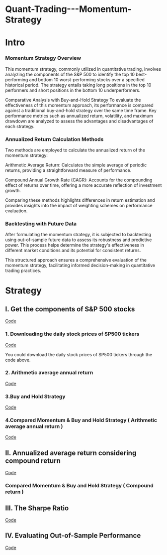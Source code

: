 # Quant-Trading---Momentum-Strategy





# **Intro**
### **Momentum Strategy Overview**
This momentum strategy, commonly utilized in quantitative trading, involves analyzing the components of the S&P 500 to identify the top 10 best-performing and bottom 10 worst-performing stocks over a specified historical period. The strategy entails taking long positions in the top 10 performers and short positions in the bottom 10 underperformers.

Comparative Analysis with Buy-and-Hold Strategy
To evaluate the effectiveness of this momentum approach, its performance is compared against a traditional buy-and-hold strategy over the same time frame. Key performance metrics such as annualized return, volatility, and maximum drawdown are analyzed to assess the advantages and disadvantages of each strategy.

### **Annualized Return Calculation Methods**
Two methods are employed to calculate the annualized return of the momentum strategy:

Arithmetic Average Return: Calculates the simple average of periodic returns, providing a straightforward measure of performance.

Compound Annual Growth Rate (CAGR): Accounts for the compounding effect of returns over time, offering a more accurate reflection of investment growth.

Comparing these methods highlights differences in return estimation and provides insights into the impact of weighting schemes on performance evaluation.

### **Backtesting with Future Data**
After formulating the momentum strategy, it is subjected to backtesting using out-of-sample future data to assess its robustness and predictive power. This process helps determine the strategy's effectiveness in different market conditions and its potential for consistent returns.

This structured approach ensures a comprehensive evaluation of the momentum strategy, facilitating informed decision-making in quantitative trading practices.

# **Strategy**
## **I. Get the components of S&P 500 stocks** 
[Code](https://github.com/Kevin20250000000/Quant-Trading---Momentum-Strategy/blob/main/Get%20the%20components%20of%20S%26P%20500%20stocks)

### **1. Downloading the daily stock prices of SP500 tickers**
[Code](https://github.com/Kevin20250000000/Quant-Trading---Momentum-Strategy/blob/main/Downloading%20the%20daily%20stock%20prices%20of%20SP500%20tickers)


You could download the daily stock prices of SP500 tickers through the code above.


### **2. Arithmetic average annual return**
[Code]()


### **3.Buy and Hold Strategy**
[Code]()



### **4.Compared Momentum & Buy and Hold Strategy ( Arithmetic average annual return )**
[Code]()


## **II. Annualized average return considering compound return**
[Code]()

### **Compared Momentum & Buy and Hold Strategy ( Compound return )**









## **III. The Sharpe Ratio**
[Code]()






## **IV. Evaluating Out-of-Sample Performance**
[Code]()






